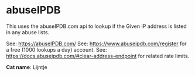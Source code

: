# abuseIPDB

This uses the abuseIPDB.com api to lookup if the Given IP address is listed in any abuse lists.

See: https://abuseIPDB.com/
See: https://www.abuseipdb.com/register for a free (1000 lookups a day) account.
See: https://docs.abuseipdb.com/#clear-address-endpoint for related rate limits.

**Cat name**: Lijntje
